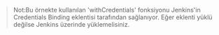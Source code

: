 
> Not:Bu örnekte kullanılan 'withCredentials' fonksiyonu Jenkins'in Credentials Binding eklentisi tarafından sağlanıyor. Eğer eklenti yüklü değilse Jenkins üzerinde yüklemelisiniz.
